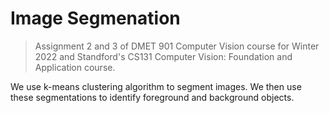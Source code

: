 # Image Segmenation

> Assignment 2 and 3 of DMET 901 Computer Vision course for Winter 2022 and Standford's CS131 Computer Vision: Foundation and Application course.

We use k-means clustering algorithm to segment images. We then use these segmentations to identify foreground and background objects.



